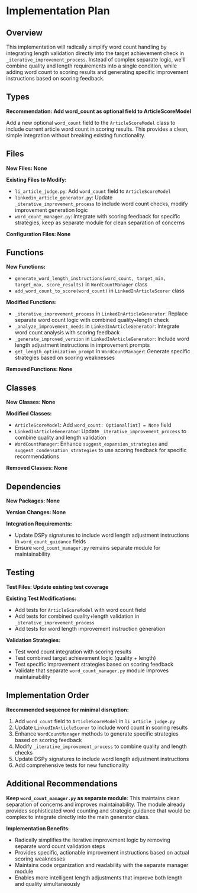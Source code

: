 # Implementation Plan

## Overview
This implementation will radically simplify word count handling by integrating length validation directly into the target achievement check in `_iterative_improvement_process`. Instead of complex separate logic, we'll combine quality and length requirements into a single condition, while adding word count to scoring results and generating specific improvement instructions based on scoring feedback.

## Types
**Recommendation: Add word_count as optional field to ArticleScoreModel**

Add a new optional `word_count` field to the `ArticleScoreModel` class to include current article word count in scoring results. This provides a clean, simple integration without breaking existing functionality.

## Files
**New Files: None**

**Existing Files to Modify:**
- `li_article_judge.py`: Add `word_count` field to `ArticleScoreModel`
- `linkedin_article_generator.py`: Update `_iterative_improvement_process` to include word count checks, modify improvement generation logic
- `word_count_manager.py`: Integrate with scoring feedback for specific strategies, keep as separate module for clean separation of concerns

**Configuration Files: None**

## Functions
**New Functions:**
- `generate_word_length_instructions(word_count, target_min, target_max, score_results)` in `WordCountManager` class
- `add_word_count_to_score(word_count)` in `LinkedInArticleScorer` class

**Modified Functions:**
- `_iterative_improvement_process` in `LinkedInArticleGenerator`: Replace separate word count logic with combined quality+length check
- `_analyze_improvement_needs` in `LinkedInArticleGenerator`: Integrate word count analysis with scoring feedback
- `_generate_improved_version` in `LinkedInArticleGenerator`: Include word length adjustment instructions in improvement prompts
- `get_length_optimization_prompt` in `WordCountManager`: Generate specific strategies based on scoring weaknesses

**Removed Functions: None**

## Classes
**New Classes: None**

**Modified Classes:**
- `ArticleScoreModel`: Add `word_count: Optional[int] = None` field
- `LinkedInArticleGenerator`: Update `_iterative_improvement_process` to combine quality and length validation
- `WordCountManager`: Enhance `suggest_expansion_strategies` and `suggest_condensation_strategies` to use scoring feedback for specific recommendations

**Removed Classes: None**

## Dependencies
**New Packages: None**

**Version Changes: None**

**Integration Requirements:**
- Update DSPy signatures to include word length adjustment instructions in `word_count_guidance` fields
- Ensure `word_count_manager.py` remains separate module for maintainability

## Testing
**Test Files: Update existing test coverage**

**Existing Test Modifications:**
- Add tests for `ArticleScoreModel` with word count field
- Add tests for combined quality+length validation in `_iterative_improvement_process`
- Add tests for word length improvement instruction generation

**Validation Strategies:**
- Test word count integration with scoring results
- Test combined target achievement logic (quality + length)
- Test specific improvement strategies based on scoring feedback
- Validate that separate `word_count_manager.py` module improves maintainability

## Implementation Order
**Recommended sequence for minimal disruption:**

1. Add `word_count` field to `ArticleScoreModel` in `li_article_judge.py`
2. Update `LinkedInArticleScorer` to include word count in scoring results
3. Enhance `WordCountManager` methods to generate specific strategies based on scoring feedback
4. Modify `_iterative_improvement_process` to combine quality and length checks
5. Update DSPy signatures to include word length adjustment instructions
6. Add comprehensive tests for new functionality

## Additional Recommendations
**Keep `word_count_manager.py` as separate module**: This maintains clean separation of concerns and improves maintainability. The module already provides sophisticated word counting and strategic guidance that would be complex to integrate directly into the main generator class.

**Implementation Benefits:**
- Radically simplifies the iterative improvement logic by removing separate word count validation steps
- Provides specific, actionable improvement instructions based on actual scoring weaknesses
- Maintains code organization and readability with the separate manager module
- Enables more intelligent length adjustments that improve both length and quality simultaneously
